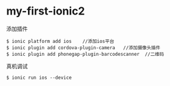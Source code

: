 # my-first-ionic2

添加插件
```
$ ionic platform add ios    //添加ios平台
$ ionic plugin add cordova-plugin-camera   //添加摄像头插件
$ ionic plugin add phonegap-plugin-barcodescanner  //二维码
```

真机调试
```
$ ionic run ios --device
```
